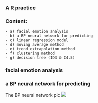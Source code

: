 ### A R practice
### Content:
	- a) facial emotion analysis
	- b) a BP neural network for predicting
	- c) linear regression model
	- d) moving average method
	- e) trend extrapolation method
	- f) clustering method
	- g) decision tree (ID3 & C4.5)

### facial emotion analysis


### a BP neural network for predicting
The BP neural network pic
![](https://github.com/ambition-xu/R-practice/blob/master/data_mining/BP.png)